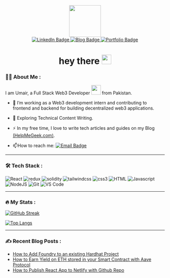 <!--
**umair-mirza/umair-mirza** is a ✨ _special_ ✨ repository because its `README.md` (this file) appears on your GitHub profile.

Here are some ideas to get you started:

- 🔭 I’m currently working on ...
- 🌱 I’m currently learning ...
- 👯 I’m looking to collaborate on ...
- 🤔 I’m looking for help with ...
- 💬 Ask me about ...
- 📫 How to reach me: ...
- 😄 Pronouns: ...
- ⚡ Fun fact: ...
-->

<div id="header" align="center">
  <img src="https://media.giphy.com/media/M9gbBd9nbDrOTu1Mqx/giphy.gif" width="100"/>
  
  <div id="badges">
  <a href="https://www.linkedin.com/in/umairmirza/" target="_blank">
    <img src="https://img.shields.io/badge/LinkedIn-blue?style=for-the-badge&logo=linkedin&logoColor=white" alt="LinkedIn Badge"/>
  </a>
  <a href="https://www.helpmegeek.com/" target="_blank">
    <img src="https://img.shields.io/badge/My Blog-red?style=for-the-badge&logo=Blogger&logoColor=white" alt="Blog Badge"/>
  </a>
  <a href="https://umair-mirza.netlify.app/" target="_blank">
    <img src="https://img.shields.io/badge/My Portfolio-success?style=for-the-badge&logo=Azure Functions&logoColor=white" alt="Portfolio Badge"/>
  </a>
</div>

<img src="https://komarev.com/ghpvc/?username=umair-mirza&style=flat-square&color=blue" alt=""/>

<h1>
  hey there
  <img src="https://media.giphy.com/media/hvRJCLFzcasrR4ia7z/giphy.gif" width="30px"/>
</h1>
</div>


### :man_technologist: About Me :

I am Umair, a Full Stack Web3 Developer <img src="https://media.giphy.com/media/WUlplcMpOCEmTGBtBW/giphy.gif" width="30"> from Pakistan.

- :telescope: I’m working as a Web3 development intern and contributing to frontend and backend for building decentralized web3 applications.

- :seedling: Exploring Technical Content Writing.

- :zap: In my free time, I love to write tech articles and guides on my Blog [(HelpMeGeek.com)](https://www.helpmegeek.com/).

- :mailbox:How to reach me: [![Email Badge](https://img.shields.io/badge/-email-gray?style=flat&logo=Mail.Ru&logoColor=white)](mailto:umair_hp@hotmail.com)
---

### :hammer_and_wrench: Tech Stack :

<div>
  <img alt="React" src="https://img.shields.io/badge/-React-45b8d8?style=for-the-badge&logo=react&logoColor=white" />
  <img alt="redux" src="https://img.shields.io/badge/-Redux-EC4A3F?style=for-the-badge&logo=redux&logoColor=white" />
  <img alt="solidity" src="https://img.shields.io/badge/-Solidity-000000?style=for-the-badge&logo=solidity&logoColor=white" />
  <img alt="tailwindcss" src="https://img.shields.io/badge/-TailwindCSS-2088FF?style=for-the-badge&logo=tailwindcss&logoColor=white" />
  <img alt="css3" src="https://img.shields.io/badge/-CSS3-43853d?style=for-the-badge&logo=css3&logoColor=white" />
  <img alt="HTML" src="https://img.shields.io/badge/-HTML-5849BE?style=for-the-badge&logo=html5&logoColor=white" />
  <img alt="Javascript" src="https://img.shields.io/badge/-Javascript-311C87?style=for-the-badge&logo=javascript&logoColor=white" />
  <img alt="NodeJS" src="https://img.shields.io/badge/-NodeJS-f0e319?style=for-the-badge&logo=node.js&logoColor=white" />
  <img alt="Git" src="https://img.shields.io/badge/-Git-5849BE?style=for-the-badge&logo=git&logoColor=white" />
  <img alt="VS Code" src="https://img.shields.io/badge/-VSCode-ea2845?style=for-the-badge&logo=visualstudiocode&logoColor=white" />
</div>

---

### :fire: My Stats :
[![GitHub Streak](https://github-readme-streak-stats.herokuapp.com?user=umair-mirza&theme=ayu-light)](https://git.io/streak-stats)

[![Top Langs](https://github-readme-stats.vercel.app/api/top-langs/?username=umair-mirza&layout=compact)](https://github.com/anuraghazra/github-readme-stats)

---

### :writing_hand: Recent Blog Posts :
* [How to Add Foundry to an existing Hardhat Project](https://www.helpmegeek.com/how-to-integrate-foundry-hardhat-project/)
* [How to Earn Yield on ETH stored in your Smart Contract with Aave Protocol](https://www.helpmegeek.com/how-to-earn-yield-contract-aave/)
* [How to Publish React App to Netlify with Github Repo](https://www.helpmegeek.com/deploy-react-app-netlify-github/)
